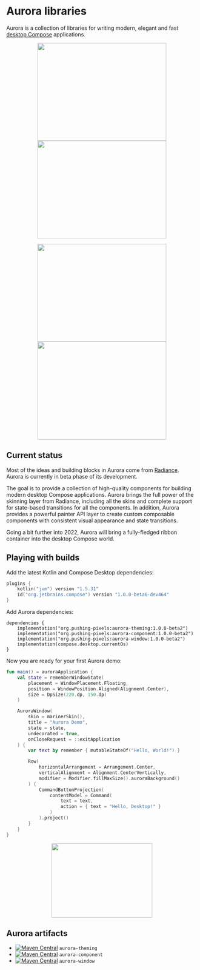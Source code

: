 
# Aurora libraries

Aurora is a collection of libraries for writing modern, elegant and fast [desktop Compose](https://github.com/JetBrains/compose-jb) applications.

<p align="center">
<img src="https://raw.githubusercontent.com/kirill-grouchnikov/aurora/icicle/docs/images/theming/skins/nebula.png" width="340" height="258" border=0>
<img src="https://raw.githubusercontent.com/kirill-grouchnikov/aurora/icicle/docs/images/theming/skins/gemini.png" width="340" height="258" border=0>
</p>

<p align="center">
<img src="https://raw.githubusercontent.com/kirill-grouchnikov/aurora/icicle/docs/images/theming/skins/graphitechalk.png" width="340" height="258" border=0>
<img src="https://raw.githubusercontent.com/kirill-grouchnikov/aurora/icicle/docs/images/theming/skins/nightshade.png" width="340" height="258" border=0>
</p>

## Current status

Most of the ideas and building blocks in Aurora come from [Radiance](https://github.com/kirill-grouchnikov/radiance). Aurora is currently in beta phase of its development. 

The goal is to provide a collection of high-quality components for building modern desktop Compose applications. Aurora brings the full power of the skinning layer from Radiance, including all the skins and complete support for state-based transitions for all the components. In addition, Aurora provides a powerful painter API layer to create custom composable components with consistent visual appearance and state transitions.

Going a bit further into 2022, Aurora will bring a fully-fledged ribbon container into the desktop Compose world.

## Playing with builds

Add the latest Kotlin and Compose Desktop dependencies:
```kotlin
plugins {
    kotlin("jvm") version "1.5.31"
    id("org.jetbrains.compose") version "1.0.0-beta6-dev464"
}
```

Add Aurora dependencies:

```
dependencies {
    implementation("org.pushing-pixels:aurora-theming:1.0.0-beta2")
    implementation("org.pushing-pixels:aurora-component:1.0.0-beta2")
    implementation("org.pushing-pixels:aurora-window:1.0.0-beta2")
    implementation(compose.desktop.currentOs)
}
```

Now you are ready for your first Aurora demo:

```kotlin
fun main() = auroraApplication {
    val state = rememberWindowState(
        placement = WindowPlacement.Floating,
        position = WindowPosition.Aligned(Alignment.Center),
        size = DpSize(220.dp, 150.dp)
    )

    AuroraWindow(
        skin = marinerSkin(),
        title = "Aurora Demo",
        state = state,
        undecorated = true,
        onCloseRequest = ::exitApplication
    ) {
        var text by remember { mutableStateOf("Hello, World!") }

        Row(
            horizontalArrangement = Arrangement.Center,
            verticalAlignment = Alignment.CenterVertically,
            modifier = Modifier.fillMaxSize().auroraBackground()
        ) {
            CommandButtonProjection(
                contentModel = Command(
                    text = text,
                    action = { text = "Hello, Desktop!" }
                )
            ).project()
        }
    }
}
```

<p align="center">
<img src="https://raw.githubusercontent.com/kirill-grouchnikov/aurora/icicle/docs/images/helloworld.png" width="266" height="196" border=0>
</p>

## Aurora artifacts

* [![Maven Central](https://maven-badges.herokuapp.com/maven-central/org.pushing-pixels/aurora-theming/badge.svg)](https://maven-badges.herokuapp.com/maven-central/org.pushing-pixels/aurora-theming)
  `aurora-theming`
* [![Maven Central](https://maven-badges.herokuapp.com/maven-central/org.pushing-pixels/aurora-component/badge.svg)](https://maven-badges.herokuapp.com/maven-central/org.pushing-pixels/aurora-component)
  `aurora-component`
* [![Maven Central](https://maven-badges.herokuapp.com/maven-central/org.pushing-pixels/aurora-window/badge.svg)](https://maven-badges.herokuapp.com/maven-central/org.pushing-pixels/aurora-window)
  `aurora-window`

